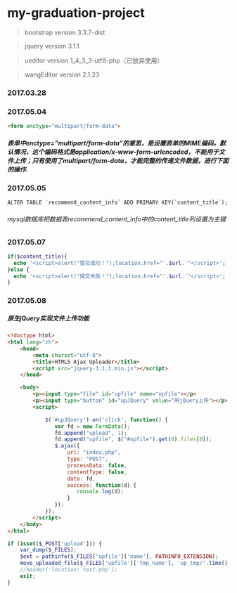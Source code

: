 # my-graduation-project

> bootstrap version 3.3.7-dist

> jquery version 3.1.1

> ueditor version 1_4_3_3-utf8-php（已放弃使用）

> wangEditor version 2.1.23

### 2017.03.28



### 2017.05.04
```html
<form enctype="multipart/form-data">
```
##### 表单中enctype="multipart/form-data"的意思，是设置表单的MIME编码。默认情况，这个编码格式是application/x-www-form-urlencoded，不能用于文件上传；只有使用了multipart/form-data，才能完整的传递文件数据，进行下面的操作.

### 2017.05.05
```mysql
ALTER TABLE `recommend_content_info` ADD PRIMARY KEY(`content_title`);
```
###### mysql数据库把数据表recommend_content_info中的content_title列设置为主键

### 2017.05.07
```php
if($content_title){
  echo '<script>alert("提交成功！");location.href="'.$url.'"</script>';
}else {
  echo '<script>alert("提交失败！");location.href="'.$url.'"</script>';
}
```
### 2017.05.08
##### 原生jQuery实现文件上传功能
```html
<!doctype html>
<html lang="zh">
    <head>
        <meta charset="utf-8">
        <title>HTML5 Ajax Uploader</title>
        <script src="jquery-3.1.1.min.js"></script>
    </head>

    <body>
        <p><input type="file" id="upfile" name="upfile"></p>
        <p><input type="button" id="upJQuery" value="用jQuery上传"></p>
        <script>

            $('#upJQuery').on('click', function() {
               var fd = new FormData();
               fd.append("upload", 1);
               fd.append("upfile", $("#upfile").get(0).files[0]);
               $.ajax({
                   url: "index.php",
                   type: "POST",
                   processData: false,
                   contentType: false,
                   data: fd,
                   success: function(d) {
                      console.log(d);
                   }
               });
            });
        </script>
    </body>
</html>
```

```php
if (isset($_POST['upload'])) {
    var_dump($_FILES);
    $ext = pathinfo($_FILES['upfile']['name'], PATHINFO_EXTENSION);
    move_uploaded_file($_FILES['upfile']['tmp_name'], 'up_tmp/'.time().'.dat');
    //header('location: test.php');
    exit;
}
```
